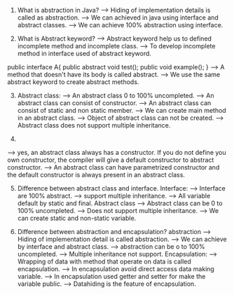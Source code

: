 
1. What is abstraction in Java?
--> Hiding of implementation details is called as abstraction.
--> We can achieved in java using interface and abstract classes.
--> We can achieve 100% abstraction using interface.

2. What is Abstract keyword?
--> Abstract keyword help us to defined incomplete method and incomplete class.
--> To develop incomplete method in interface used of abstract keyword.

public interface A{
public abstract void test();
public void example();
}
--> A method that doesn't have its body is called abstract.
--> We use the same abstract keyword to create abstract methods.

3. Abstract class:
--> An abstract class 0 to 100% uncompleted.
--> An abstract class can consist of constructor.
--> An abstract class can consist of static and non static member.
--> We can create main method in an abstract class.
--> Object of abstract class can not be created.
--> Abstract class does not support multiple inheritance.

4.
--> yes, an abstract class always has a constructor. If you do not define you own constructor, the compiler will give a 
    default constructor to abstract constructor.
--> An abstract class can have parametrized constructor and the default constructor is always present in an abstract class.

5. Difference between abstract class and interface.
Interface:
--> Interface are 100% abstract.
--> support multiple inheritance.
--> All variable default by static and final.
Abstract class
--> Abstract class can be 0 to 100% uncompleted.
--> Does not support multiple inheritance.
--> We can create static and non-static variable.

6. Difference between abstraction and encapsulation?
abstraction
--> Hiding of implementation detail is called abstraction.
--> We can achieve by interface and abstract class.
--> abstraction can be o to 100% uncompleted.
--> Multiple inheritance not support.
Encapsulation:
--> Wrapping of data with method that operate on data is called encapsulation.
--> In encapsulation avoid direct access data making variable.
--> In encapsulation used getter and setter for make the variable public.
--> Datahiding is the feature of encapsulation.